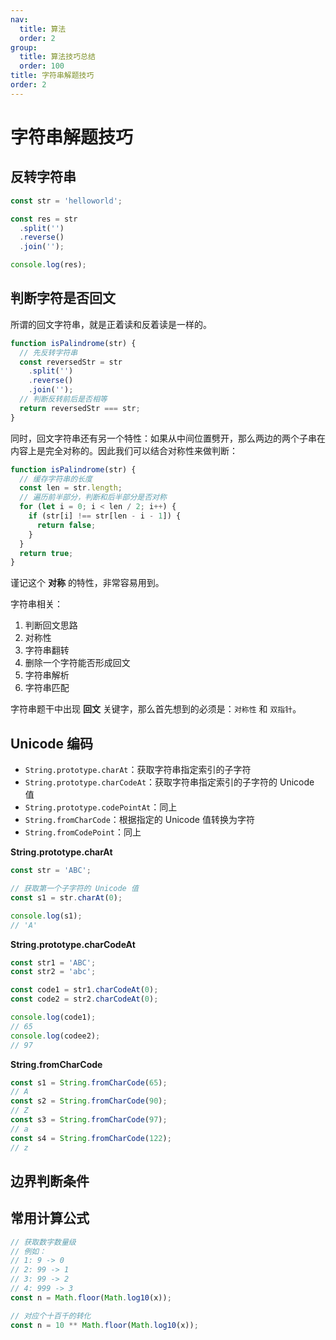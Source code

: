 ```yaml
---
nav:
  title: 算法
  order: 2
group:
  title: 算法技巧总结
  order: 100
title: 字符串解题技巧
order: 2
---
```


# 字符串解题技巧

## 反转字符串

```js
const str = 'helloworld';

const res = str
  .split('')
  .reverse()
  .join('');

console.log(res);
```

## 判断字符是否回文

所谓的回文字符串，就是正着读和反着读是一样的。

```js
function isPalindrome(str) {
  // 先反转字符串
  const reversedStr = str
    .split('')
    .reverse()
    .join('');
  // 判断反转前后是否相等
  return reversedStr === str;
}
```

同时，回文字符串还有另一个特性：如果从中间位置劈开，那么两边的两个子串在内容上是完全对称的。因此我们可以结合对称性来做判断：

```js
function isPalindrome(str) {
  // 缓存字符串的长度
  const len = str.length;
  // 遍历前半部分，判断和后半部分是否对称
  for (let i = 0; i < len / 2; i++) {
    if (str[i] !== str[len - i - 1]) {
      return false;
    }
  }
  return true;
}
```

谨记这个 **对称** 的特性，非常容易用到。

字符串相关：

1. 判断回文思路
2. 对称性
3. 字符串翻转
4. 删除一个字符能否形成回文
5. 字符串解析
6. 字符串匹配

字符串题干中出现 **回文** 关键字，那么首先想到的必须是：`对称性` 和 `双指针`。

## Unicode 编码

- `String.prototype.charAt`：获取字符串指定索引的子字符
- `String.prototype.charCodeAt`：获取字符串指定索引的子字符的 Unicode 值
- `String.prototype.codePointAt`：同上
- `String.fromCharCode`：根据指定的 Unicode 值转换为字符
- `String.fromCodePoint`：同上

**String.prototype.charAt**

```js
const str = 'ABC';

// 获取第一个子字符的 Unicode 值
const s1 = str.charAt(0);

console.log(s1);
// 'A'
```

**String.prototype.charCodeAt**

```js
const str1 = 'ABC';
const str2 = 'abc';

const code1 = str1.charCodeAt(0);
const code2 = str2.charCodeAt(0);

console.log(code1);
// 65
console.log(codee2);
// 97
```

**String.fromCharCode**

```js
const s1 = String.fromCharCode(65);
// A
const s2 = String.fromCharCode(90);
// Z
const s3 = String.fromCharCode(97);
// a
const s4 = String.fromCharCode(122);
// z
```

## 边界判断条件

## 常用计算公式

```js
// 获取数字数量级
// 例如：
// 1: 9 -> 0
// 2: 99 -> 1
// 3: 99 -> 2
// 4: 999 -> 3
const n = Math.floor(Math.log10(x));

// 对应个十百千的转化
const n = 10 ** Math.floor(Math.log10(x));
```
